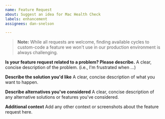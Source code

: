 ```yaml
---
name: Feature Request
about: Suggest an idea for Mac Health Check
labels: enhancement
assignees: dan-snelson

---
```


> **Note:** While all requests are welcome, finding available cycles to custom-code a feature we won't use in our production environment is always challenging.

**Is your feature request related to a problem? Please describe.**
A clear, concise description of the problem. (i.e., I'm frustrated when ...)

**Describe the solution you'd like**
A clear, concise description of what you want to happen.

**Describe alternatives you've considered**
A clear, concise description of any alternative solutions or features you've considered.

**Additional context**
Add any other context or screenshots about the feature request here.
